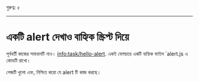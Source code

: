 গুরুত্ব: ৫

---

# একটি alert দেখাও বাহ্যিক স্ক্রিপ্ট দিয়ে

পূর্ববর্তী কাজের সমাধানটি নাও। <info:task/hello-alert>. একই ফোল্ডারে একটি বাহ্যিক ফাইল `alert.js এ কোডটি রাখো।

পেজটি খুলো এবং, নিশ্চিত করো যে alert টি কাজ করছে।
